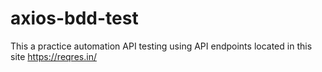# axios-bdd-test

This a practice automation API testing using API endpoints 
located in this site https://reqres.in/